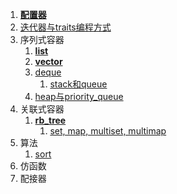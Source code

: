 1. **[配置器](https://github.com/LiTianxiong/Standard-Template-Library/blob/master/Note/配置器.md)**
2. [迭代器与traits编程方式](https://github.com/LiTianxiong/Standard-Template-Library/blob/master/Note/迭代器.md)
3. 序列式容器
   1. **[list](https://github.com/LiTianxiong/Standard-Template-Library/blob/master/Note/list.md)**
   2. **[vector](https://github.com/LiTianxiong/Standard-Template-Library/blob/master/Note/vector.md)**
   3. [deque](https://github.com/LiTianxiong/Standard-Template-Library/blob/master/Note/deque.md)
      1. [stack和queue](https://github.com/LiTianxiong/Standard-Template-Library/blob/master/Note/stack和queue.md)
   4. [heap与priority_queue](https://github.com/LiTianxiong/Standard-Template-Library/blob/master/Note/heap与priority_queue.md)
4. 关联式容器
   1. **[rb_tree](https://github.com/LiTianxiong/Standard-Template-Library/blob/master/Note/rb_tree.md)**
      1. [set, map, multiset, multimap](https://github.com/LiTianxiong/Standard-Template-Library/blob/master/Note/set,map,multiset,multimap.md)
5. 算法
   1. [sort](https://github.com/LiTianxiong/Standard-Template-Library/blob/master/Note/sort.md)
6. 仿函数
7. 配接器



